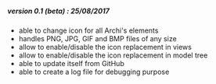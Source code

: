 ##### version 0.1 (beta) : 25/08/2017
- able to change icon for all Archi's elements
- handles PNG, JPG, GIF and BMP files of any size
- allow to enable/disable the icon replacement in views
- allow to enable/disable the icon replacement in model tree
- able to update itself from GitHub
- able to create a log file for debugging purpose
